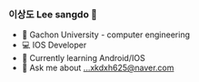 ### 이상도 Lee sangdo 👋

- 🏫 Gachon University - computer engineering 
- 💻 IOS Developer
- 🤔 Currently learning Android/IOS
- 💬 Ask me about ...xkdxh625@naver.com

